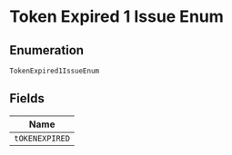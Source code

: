 
# Token Expired 1 Issue Enum

## Enumeration

`TokenExpired1IssueEnum`

## Fields

| Name |
|  --- |
| `tOKENEXPIRED` |

